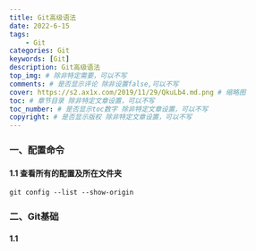 ```yaml
---
title: Git高级语法
date: 2022-6-15
tags:
    - Git
categories: Git
keywords: [Git]
description: Git高级语法
top_img: # 除非特定需要，可以不写
comments: # 是否显示评论 除非设置false,可以不写
cover: https://s2.ax1x.com/2019/11/29/QkuLb4.md.png # 缩略图
toc: # 章节目录 除非特定文章设置，可以不写
toc_number: # 是否显示toc数字 除非特定文章设置，可以不写
copyright: # 是否显示版权 除非特定文章设置，可以不写
---
```



### 一、配置命令
#### 1.1 查看所有的配置及所在文件夹
```
git config --list --show-origin
```


### 二、Git基础
#### 1.1 